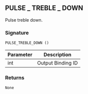 ## PULSE \_  TREBLE \_  DOWN

Pulse treble down.


### Signature

`PULSE_TREBLE_DOWN ()`


| Parameter | Description |
| --- | --- |
| int | Output Binding ID |


### Returns

`None`